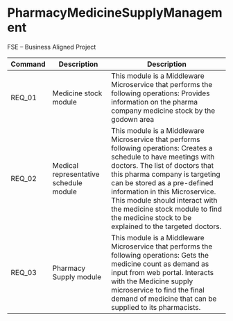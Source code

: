 # PharmacyMedicineSupplyManagement
FSE – Business Aligned Project 

| Command | Description | Description |
| --- | --- | --- |
| REQ_01 | Medicine stock module | This module is a Middleware Microservice that performs the following operations: Provides information on the pharma company medicine stock by the godown area  |
| REQ_02 | Medical representative schedule module | This module is a Middleware Microservice that performs following operations: Creates a schedule to have meetings with doctors. The list of doctors that this pharma company is targeting can be stored as a pre-defined information in this Microservice. This module should interact with the medicine stock module to find the medicine stock to be explained to the targeted doctors. |
|REQ_03|Pharmacy  Supply module | This module is a Middleware Microservice that performs the following operations: Gets the medicine count as demand as input from web portal. Interacts with the Medicine supply microservice to find the final demand of medicine that can be supplied to its pharmacists.|
